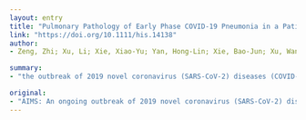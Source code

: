 ```yaml
---
layout: entry
title: "Pulmonary Pathology of Early Phase COVID-19 Pneumonia in a Patient with a Benign Lung Lesion"
link: "https://doi.org/10.1111/his.14138"
author:
- Zeng, Zhi; Xu, Li; Xie, Xiao-Yu; Yan, Hong-Lin; Xie, Bao-Jun; Xu, Wan-Zhou; Liu, Xin-An; Kang, Gan-Jun; Jiang, Wan-Li; Yuan, Jing-Ping

summary:
- "the outbreak of 2019 novel coronavirus (SARS-CoV-2) diseases (COVID-19) has been spreading in multiple countries. The virus can be transmitted from infected individuals without symptoms. Detailed clinical, laboratory and radiological data were also described. Results showed an abnormal accumulation of CD4+ helper T lymphocytes and CD163+ M2 macrophages in the lung tissue. A role of immune dysfunction in the pathogenesis of the virus."

original:
- "AIMS: An ongoing outbreak of 2019 novel coronavirus (SARS-CoV-2) diseases (COVID-19) has been spreading in multiple countries. One of the reasons for the rapid spread is that the virus can be transmitted from infected individuals without symptoms. Revealing the pathological features of early phase COVID-19 pneumonia is important to the understanding of its pathogenesis. The aim of this study was to explore pulmonary pathology of early phase COVID-19 pneumonia in a patient with a benign lung lesion. METHODS AND RESULTS: We analyzed the pathological changes of lung tissue from a 55-year-old female patient with early phase SARS-CoV-2 infection. In this case, right lower lobectomy was performed for a benign pulmonary nodule. Detailed clinical, laboratory and radiological data were also described. This case was confirmed to have preoperative SARS-CoV-2 infection by real-time RT-PCR and RNA in situ hybridization on surgically removed lung tissues. Histologically, COVID-19 pneumonia was characterized by exudative inflammation. The closer to the visceral pleura, the more severe the exudation of monocytes and lymphocytes. Perivascular inflammatory infiltration, intraalveolar multinucleated giant cells, pneumocyte hyperplasia and intracytoplasmic viral-like inclusion bodies were seen. However, fibrinous exudate and hyaline membrane formation, which were typical pulmonary features of SARS pneumonia, were not evident in this case. Immunohistochemical staining results showed that an abnormal accumulation of CD4+ helper T lymphocytes and CD163+ M2 macrophages in the lung tissue. CONCLUSION: The results highlighted the pulmonary pathological changes of early phase SARS-CoV-2 infection and suggested a role of immune dysfunction in the pathogenesis of COVID-19 pneumonia."
---
```



